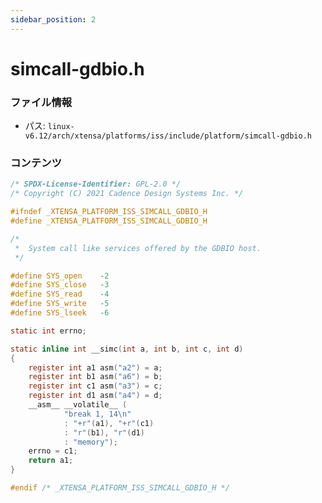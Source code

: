 ```yaml
---
sidebar_position: 2
---
```

# simcall-gdbio.h

### ファイル情報

- パス: `linux-v6.12/arch/xtensa/platforms/iss/include/platform/simcall-gdbio.h`

### コンテンツ

```h
/* SPDX-License-Identifier: GPL-2.0 */
/* Copyright (C) 2021 Cadence Design Systems Inc. */

#ifndef _XTENSA_PLATFORM_ISS_SIMCALL_GDBIO_H
#define _XTENSA_PLATFORM_ISS_SIMCALL_GDBIO_H

/*
 *  System call like services offered by the GDBIO host.
 */

#define SYS_open	-2
#define SYS_close	-3
#define SYS_read	-4
#define SYS_write	-5
#define SYS_lseek	-6

static int errno;

static inline int __simc(int a, int b, int c, int d)
{
	register int a1 asm("a2") = a;
	register int b1 asm("a6") = b;
	register int c1 asm("a3") = c;
	register int d1 asm("a4") = d;
	__asm__ __volatile__ (
			"break 1, 14\n"
			: "+r"(a1), "+r"(c1)
			: "r"(b1), "r"(d1)
			: "memory");
	errno = c1;
	return a1;
}

#endif /* _XTENSA_PLATFORM_ISS_SIMCALL_GDBIO_H */

```
